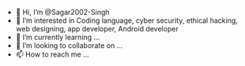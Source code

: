 - 👋 Hi, I’m @Sagar2002-Singh
- 👀 I’m interested in Coding language, cyber security, ethical hacking, web designing, app developer, Android developer
- 🌱 I’m currently learning ...
- 💞️ I’m looking to collaborate on ...
- 📫 How to reach me ...

<!---
Sagar2002-Singh/Sagar2002-Singh is a ✨ special ✨ repository because its `README.md` (this file) appears on your GitHub profile.
You can click the Preview link to take a look at your changes.
--->
